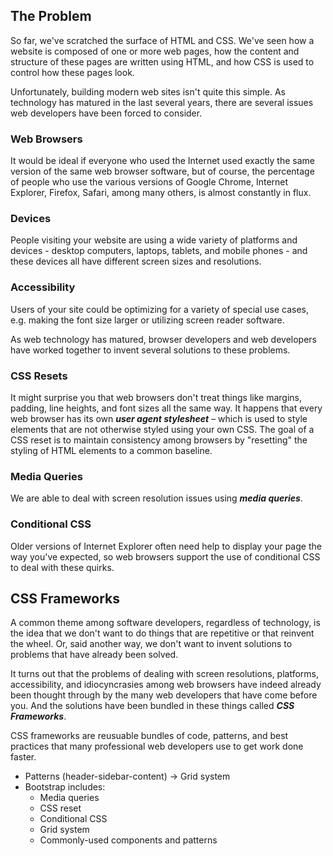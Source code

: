 ## The Problem

So far, we've scratched the surface of HTML and CSS. We've seen how a website is composed of one or more web pages, how the content and structure of these pages are written using HTML, and how CSS is used to control how these pages look.

Unfortunately, building modern web sites isn't quite this simple. As technology has matured in the last several years, there are several issues web developers have been forced to consider.

### Web Browsers

It would be ideal if everyone who used the Internet used exactly the same version of the same web browser software, but of course, the percentage of people who use the various versions of Google Chrome, Internet Explorer, Firefox, Safari, among many others, is almost constantly in flux.

### Devices

People visiting your website are using a wide variety of platforms and devices - desktop computers, laptops, tablets, and mobile phones - and these devices all have different screen sizes and resolutions.

### Accessibility

Users of your site could be optimizing for a variety of special use cases, e.g. making the font size larger or utilizing screen reader software.

As web technology has matured, browser developers and web developers have worked together to invent several solutions to these problems.

### CSS Resets

It might surprise you that web browsers don't treat things like margins, padding, line heights, and font sizes all the same way. It happens that every web browser has its own ***user agent stylesheet*** – which is used to style elements that are not otherwise styled using your own CSS. The goal of a CSS reset is to maintain consistency among browsers by "resetting" the styling of HTML elements to a common baseline.

### Media Queries

We are able to deal with screen resolution issues using ***media queries***.

### Conditional CSS

Older versions of Internet Explorer often need help to display your page the way you've expected, so web browsers support the use of conditional CSS to deal with these quirks.

## CSS Frameworks

A common theme among software developers, regardless of technology, is the idea that we don't want to do things that are repetitive or that reinvent the wheel. Or, said another way, we don't want to invent solutions to problems that have already been solved.

It turns out that the problems of dealing with screen resolutions, platforms, accessibility, and idiocyncrasies among web browsers have indeed already been thought through by the many web developers that have come before you. And the solutions have been bundled in these things called ***CSS Frameworks***.

CSS frameworks are reusuable bundles of code, patterns, and best practices that many professional web developers use to get work done faster.

* Patterns (header-sidebar-content) -> Grid system
* Bootstrap includes:
  * Media queries
  * CSS reset
  * Conditional CSS
  * Grid system
  * Commonly-used components and patterns
